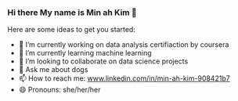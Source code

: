 ### Hi there My name is Min ah Kim 👋

Here are some ideas to get you started:

- 🔭 I’m currently working on data analysis certifiaction by coursera
- 🌱 I’m currently learning machine learning
- 👯 I’m looking to collaborate on data science projects
- 💬 Ask me about dogs
- 📫 How to reach me: www.linkedin.com/in/min-ah-kim-908421b7
- 😄 Pronouns: she/her/her

<!--START_SECTION:waka-->
<!--END_SECTION:waka-->